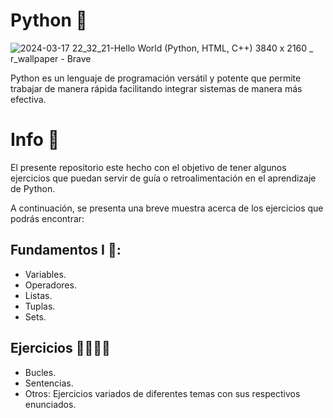 # Python 🐍
![2024-03-17 22_32_21-Hello World (Python, HTML, C++)  3840 x 2160  _ r_wallpaper - Brave](https://github.com/John-Arbaiza/Python_Ejercicios/assets/94189760/7e40d24f-e2fd-4abd-9cb9-3989dccc041e)

Python es un lenguaje de programación versátil y potente que permite trabajar de manera rápida facilitando integrar sistemas de manera más efectiva.

# Info 📄
 El presente repositorio este hecho con el objetivo de tener algunos ejercicios que puedan servir de guía o retroalimentación en el aprendizaje de Python.
 
 A continuación, se presenta una breve muestra acerca de los ejercicios que podrás encontrar:
  ## Fundamentos I 🤯:
  * Variables.
  * Operadores.
  * Listas.
  * Tuplas.
  * Sets.

  ## Ejercicios 👨‍💻👩‍💻
  * Bucles.
  * Sentencias.
  * Otros: Ejercicios variados de diferentes temas con sus respectivos enunciados.
    
   
  

